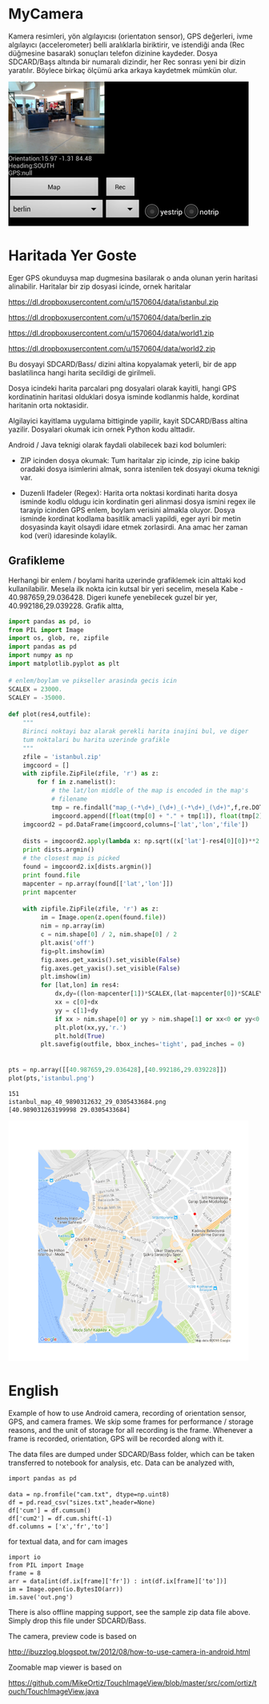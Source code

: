 
MyCamera
========

Kamera resimleri, yön algılayıcısı (orientatıon sensor), GPS
değerleri, ivme algılayıcı (accelerometer) belli aralıklarla
biriktirir, ve istendiği anda (Rec düğmesine basarak) sonuçları
telefon dizinine kaydeder. Dosya SDCARD/Başs altında bir numaralı
dizindir, her Rec sonrası yeni bir dizin yaratılır. Böylece birkaç
ölçümü arka arkaya kaydetmek mümkün olur.

![](bass.png)


# Haritada Yer Goste

Eger GPS okunduysa map dugmesina basilarak o anda olunan yerin
haritasi alinabilir. Haritalar bir zip dosyasi icinde, ornek haritalar

https://dl.dropboxusercontent.com/u/1570604/data/istanbul.zip

https://dl.dropboxusercontent.com/u/1570604/data/berlin.zip

https://dl.dropboxusercontent.com/u/1570604/data/world1.zip

https://dl.dropboxusercontent.com/u/1570604/data/world2.zip

Bu dosyayi SDCARD/Bass/ dizini altina kopyalamak yeterli, bir de app
baslatilinca hangi harita secildigi de girilmeli.

Dosya icindeki harita parcalari png dosyalari olarak kayitli, hangi
GPS kordinatinin haritasi olduklari dosya isminde kodlanmis halde,
kordinat haritanin orta noktasidir.

Algilayici kayitlama uygulama bittiginde yapilir, kayit SDCARD/Bass
altina yazilir. Dosyalari okumak icin ornek Python kodu alttadir.

Android / Java teknigi olarak faydali olabilecek bazi kod bolumleri:

- ZIP icinden dosya okumak: Tum haritalar zip icinde, zip icine bakip
  oradaki dosya isimlerini almak, sonra istenilen tek dosyayi okuma
  teknigi var.

- Duzenli Ifadeler (Regex): Harita orta noktasi kordinati harita dosya
  isminde kodlu oldugu icin kordinatin geri alinmasi dosya ismini
  regex ile tarayip icinden GPS enlem, boylam verisini almakla
  oluyor. Dosya isminde kordinat kodlama basitlik amacli yapildi, eger
  ayri bir metin dosyasinda kayit olsaydi idare etmek zorlasirdi. Ana
  amac her zaman kod (veri) idaresinde kolaylik.

## Grafikleme

Herhangi bir enlem / boylami harita uzerinde grafiklemek icin alttaki
kod kullanilabilir. Mesela ilk nokta icin kutsal bir yeri secelim,
mesela Kabe - 40.987659,29.036428. Digeri kunefe yenebilecek guzel bir
yer, 40.992186,29.039228. Grafik altta,

```python
import pandas as pd, io
from PIL import Image
import os, glob, re, zipfile
import pandas as pd
import numpy as np
import matplotlib.pyplot as plt

# enlem/boylam ve pikseller arasinda gecis icin
SCALEX = 23000. 
SCALEY = -35000.

def plot(res4,outfile):
    """
    Birinci noktayi baz alarak gerekli harita inajini bul, ve diger
    tum noktalari bu harita uzerinde grafikle
    """
    zfile = 'istanbul.zip'
    imgcoord = []
    with zipfile.ZipFile(zfile, 'r') as z:
        for f in z.namelist():
            # the lat/lon middle of the map is encoded in the map's
            # filename 
            tmp = re.findall("map_(-*\d+)_(\d+)_(-*\d+)_(\d+)",f,re.DOTALL)[0]
            imgcoord.append([float(tmp[0] + "." + tmp[1]), float(tmp[2] + "." + tmp[3]), f])
    imgcoord2 = pd.DataFrame(imgcoord,columns=['lat','lon','file'])
    
    dists = imgcoord2.apply(lambda x: np.sqrt((x['lat']-res4[0][0])**2 + (x['lon']-res4[0][1])**2), axis=1)
    print dists.argmin()
    # the closest map is picked
    found = imgcoord2.ix[dists.argmin()]
    print found.file
    mapcenter = np.array(found[['lat','lon']])
    print mapcenter
    
    with zipfile.ZipFile(zfile, 'r') as z:
         im = Image.open(z.open(found.file))
         nim = np.array(im)
         c = nim.shape[0] / 2, nim.shape[0] / 2
         plt.axis('off')
         fig=plt.imshow(im)
         fig.axes.get_xaxis().set_visible(False)
         fig.axes.get_yaxis().set_visible(False)
         plt.imshow(im)
         for [lat,lon] in res4:
             dx,dy=((lon-mapcenter[1])*SCALEX,(lat-mapcenter[0])*SCALEY)
             xx = c[0]+dx
             yy = c[1]+dy
             if xx > nim.shape[0] or yy > nim.shape[1] or xx<0 or yy<0: continue
             plt.plot(xx,yy,'r.')
             plt.hold(True)                          
         plt.savefig(outfile, bbox_inches='tight', pad_inches = 0)


pts = np.array([[40.987659,29.036428],[40.992186,29.039228]])
plot(pts,'istanbul.png')
```

```text
151
istanbul_map_40_9890312632_29_0305433684.png
[40.989031263199998 29.0305433684]
```

![](istanbul.png)


English
========

Example of how to use Android camera, recording of orientation sensor,
GPS, and camera frames. We skip some frames for performance / storage
reasons, and the unit of storage for all recording is the
frame. Whenever a frame is recorded, orientation, GPS will be recorded
along with it.

The data files are dumped under SDCARD/Bass folder, which can be taken
transferred to notebook for analysis, etc. Data can be analyzed with,

```
import pandas as pd

data = np.fromfile("cam.txt", dtype=np.uint8)
df = pd.read_csv("sizes.txt",header=None)
df['cum'] = df.cumsum()
df['cum2'] = df.cum.shift(-1)
df.columns = ['x','fr','to']
```

for textual data, and for cam images

```
import io
from PIL import Image
frame = 8
arr = data[int(df.ix[frame]['fr']) : int(df.ix[frame]['to'])]
im = Image.open(io.BytesIO(arr))
im.save('out.png')
```

There is also offline mapping support, see the sample zip data file
above. Simply drop this file under SDCARD/Bass.

The camera, preview code is based on

http://ibuzzlog.blogspot.tw/2012/08/how-to-use-camera-in-android.html

Zoomable map viewer is based on

https://github.com/MikeOrtiz/TouchImageView/blob/master/src/com/ortiz/touch/TouchImageView.java


